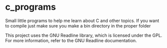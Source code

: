 # c_programs
Small little programs to help me learn about C and other topics. If you want to compile just make sure you make a bin directory in the proper folder

This project uses the GNU Readline library, which is licensed under the GPL. For more information, refer to the GNU Readline documentation.

